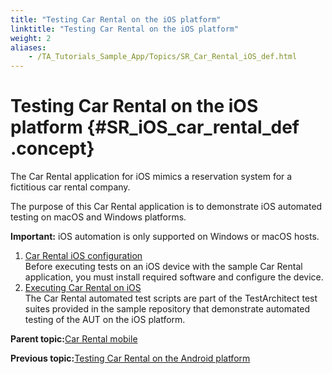```yaml
--- 
title: "Testing Car Rental on the iOS platform"
linktitle: "Testing Car Rental on the iOS platform"
weight: 2
aliases: 
    - /TA_Tutorials_Sample_App/Topics/SR_Car_Rental_iOS_def.html
---
```

# Testing Car Rental on the iOS platform {#SR_iOS_car_rental_def .concept}

The Car Rental application for iOS mimics a reservation system for a fictitious car rental company.

The purpose of this Car Rental application is to demonstrate iOS automated testing on macOS and Windows platforms.

**Important:** iOS automation is only supported on Windows or macOS hosts.

1.  [Car Rental iOS configuration](../../TA_Tutorials_Sample_App/Topics/SR_iOS_configuration_def.html)  
Before executing tests on an iOS device with the sample Car Rental application, you must install required software and configure the device.
2.  [Executing Car Rental on iOS](../../TA_Tutorials_Sample_App/Topics/SR_Executing_Car_Rental_iOS.html)  
The Car Rental automated test scripts are part of the TestArchitect test suites provided in the sample repository that demonstrate automated testing of the AUT on the iOS platform.

**Parent topic:**[Car Rental mobile](../../TA_Tutorials_Sample_App/Topics/SR_Car_Rental_mobile_def.html)

**Previous topic:**[Testing Car Rental on the Android platform](../../TA_Tutorials_Sample_App/Topics/SR_Car_Rental_Android_def.html)

